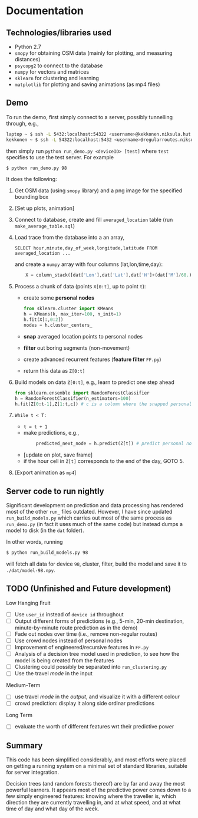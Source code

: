 # Documentation

## Technologies/libraries used

* Python 2.7
* `smopy` for obtaining OSM data (mainly for plotting, and measuring distances)
* `psycopg2` to connect to the database
* `numpy` for vectors and matrices
* `sklearn` for clustering and learning
* `matplotlib` for plotting and saving animations (as mp4 files)

## Demo 

To run the demo, first simply connect to a server, possibly tunnelling through, e.g., 

```sh
laptop ~ $ ssh -L 5432:localhost:54322 <username>@kekkonen.niksula.hut.fi
kekkonen ~ $ ssh -L 54322:localhost:5432 <username>@regularroutes.niksula.hut.fi
```

then simply run `python run_demo.py <deviceID> [test]` where `test` specifies to use the test server. For example

```sh
$ python run_demo.py 98
```

It does the following:

1. Get OSM data (using `smopy` library) and a png image for the specified bounding box
2. [Set up plots, animation]
3. Connect to database, create and fill `averaged_location` table (run `make_average_table.sql`)
4. Load trace from the database into a an array, 
	```
	SELECT hour,minute,day_of_week,longitude,latitude FROM averaged_location ...

	```

	and create a `numpy` array with four columns (lat,lon,time,day):
	```python
		X = column_stack([dat['Lon'],dat['Lat'],dat['H']+(dat['M']/60.),dat['DoW']])
	```

5. Process a chunk of data (points `X[0:t]`, up to point `t`):
	* create some **personal nodes**

		```python
		from sklearn.cluster import KMeans
		h = KMeans(k, max_iter=100, n_init=1)
		h.fit(X[:,0:2])
		nodes = h.cluster_centers_
		```
    * **snap** averaged location points to personal nodes
	* **filter** out boring segments (non-movement)
	* create advanced recurrent features (**feature filter** `FF.py`)
	* return this data as `Z[0:t]`	

6. Build models on data `Z[0:t]`, e.g., learn to predict one step ahead

	```python
	from sklearn.ensemble import RandomForestClassifier
	h = RandomForestClassifier(n_estimators=100)
    h.fit(Z[0:t-1],Z[1:t,c]) # c is a column where the snapped personal node ID is stored
	```

7. `While t < T:`
    * `t = t + 1`
	* make predictions, e.g.,
	```python
            predicted_next_node = h.predict(Z[t]) # predict personal node, at time `t+1`
	```
	* [update on plot, save frame]
	* if the hour cell in `Z[t]` corresponds to the end of the day, GOTO 5.
8. [Export animation as `mp4`]

## Server code to run nightly

Significant development on prediction and data processing has rendered most of the other `run_` files outdated. However, I have since updated `run_build_models.py` which carries out most of the same process as `run_demo.py` (in fact it uses much of the same code) but instead dumps a model to disk (in the `dat` folder). 

In other words, running
```sh
$ python run_build_models.py 98
```
will fetch all data for device `98`, cluster, filter, build the model and save it to `./dat/model-98.npy`.

## TODO (Unfinished and Future development)

Low Hanging Fruit

- [ ] Use `user_id` instead of `device id` throughout
- [ ] Output different forms of predictions (e.g., 5-min, 20-min destination, minute-by-minute route prediction as in the demo)
- [ ] Fade out nodes over time (i.e., remove non-regular routes)
- [ ] Use crowd nodes instead of personal nodes
- [ ] Improvement of engineered/recursive features in `FF.py`
- [ ] Analysis of a decision tree model used in prediction, to see how the model is being created from the features
- [ ] Clustering could possibly be separated into `run_clustering.py`
- [ ] Use the travel *mode* in the input 

Medium-Term

- [ ] use travel *mode* in the _output_, and visualize it with a different colour
- [ ] crowd prediction: display it along side ordinar predictions

Long Term

- [ ] evaluate the worth of different features wrt their predictive power

## Summary

This code has been simplified considerably, and most efforts were placed on getting a running system on a minimal set of standard libraries, suitable for server integration. 

Decision trees (and random forests thereof) are by far and away the most powerful learners. It appears most of the predictive power comes down to a few simply engineered features: knowing where the traveller is, which direction they are currently travelling in, and at what speed, and at what time of day and what day of the week.

